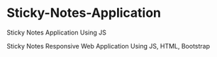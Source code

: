 # Sticky-Notes-Application
Sticky Notes Application Using JS


Sticky Notes Responsive Web Application Using JS, HTML, Bootstrap
